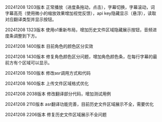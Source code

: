 20241208 1203版本
正常播放（进度条拖动，点击），字幕切换，字幕滚动，词字幕高亮（使用微小的缩放效果增加视觉反馈），api key隐藏显示（悬浮），读取对应翻译类型并显示按钮。

20241208 1323版本
使用o1重新布局，增加历史文件区域隐藏展示按钮，音频进度条调整到下方。

20241208 1400版本
目前角色的颜色区分实效

20241208 1430版本
修复角色颜色区分问题，增加角色颜色条，在每行字幕的最前方有个区域可以显示。

20241208 1500版本
修改asr调用方式和代码

20241208 1600版本
上传文件区域格式优化

20241208 2038版本
修改翻译部分代码，增加测试用例

20241208 2110版本
asr翻译功能完善，目前历史文件区域展示不全，需要优化

20241208 2206版本
修复历史文件区域展示不全问题